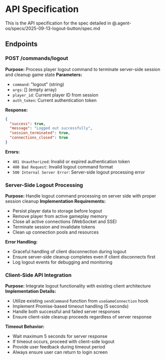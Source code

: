 # API Specification

This is the API specification for the spec detailed in @.agent-os/specs/2025-09-13-logout-button/spec.md

## Endpoints

### POST /commands/logout

**Purpose:** Process player logout command to terminate server-side session and cleanup game state
**Parameters:** 
- `command`: "logout" (string)
- `args`: [] (empty array)
- `player_id`: Current player ID from session
- `auth_token`: Current authentication token

**Response:** 
```json
{
  "success": true,
  "message": "Logged out successfully",
  "session_terminated": true,
  "connections_closed": true
}
```

**Errors:**
- `401 Unauthorized`: Invalid or expired authentication token
- `400 Bad Request`: Invalid logout command format
- `500 Internal Server Error`: Server-side logout processing error

### Server-Side Logout Processing

**Purpose:** Handle logout command processing on server side with proper session cleanup
**Implementation Requirements:**
- Persist player data to storage before logout
- Remove player from active gameplay memory
- Close all active connections (WebSocket and SSE)
- Terminate session and invalidate tokens
- Clean up connection pools and resources

**Error Handling:**
- Graceful handling of client disconnection during logout
- Ensure server-side cleanup completes even if client disconnects first
- Log logout events for debugging and monitoring

### Client-Side API Integration

**Purpose:** Integrate logout functionality with existing client architecture
**Implementation Details:**
- Utilize existing `sendCommand` function from `useGameConnection` hook
- Implement Promise-based timeout handling (5 seconds)
- Handle both successful and failed server responses
- Ensure client-side cleanup proceeds regardless of server response

**Timeout Behavior:**
- Wait maximum 5 seconds for server response
- If timeout occurs, proceed with client-side logout
- Provide user feedback during timeout period
- Always ensure user can return to login screen
